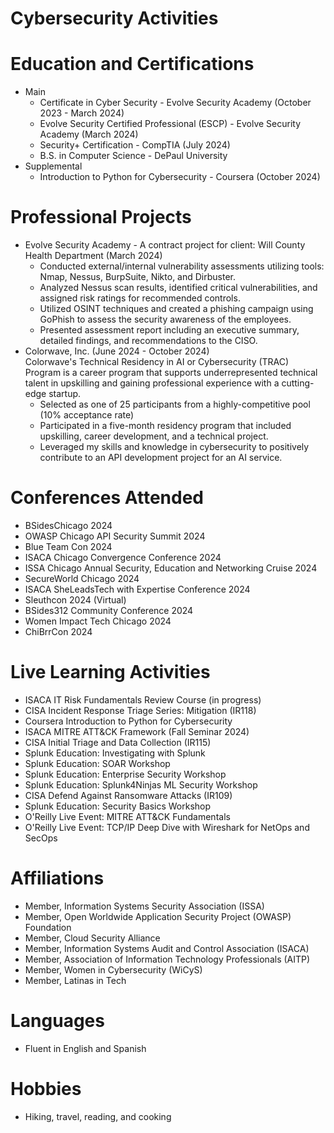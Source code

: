 # Cybersecurity Activities
# Education and Certifications
* Main
  - Certificate in Cyber Security - Evolve Security Academy (October 2023 - March 2024)
  - Evolve Security Certified Professional (ESCP) - Evolve Security Academy (March 2024)
  - Security+ Certification - CompTIA (July 2024)
  - B.S. in Computer Science - DePaul University
* Supplemental
  - Introduction to Python for Cybersecurity - Coursera (October 2024) 
# Professional Projects
* Evolve Security Academy - A contract project for client: Will County Health Department (March 2024)
  - Conducted external/internal vulnerability assessments utilizing tools: Nmap, Nessus, BurpSuite, Nikto, and Dirbuster.
  - Analyzed Nessus scan results, identified critical vulnerabilities, and assigned risk ratings for recommended controls.
  - Utilized OSINT techniques and created a phishing campaign using GoPhish to assess the security awareness of the employees.
  - Presented assessment report including an executive summary, detailed findings, and recommendations to the CISO.
* Colorwave, Inc. (June 2024 - October 2024)
  <br />Colorwave's Technical Residency in AI or Cybersecurity (TRAC) Program is a career program that supports underrepresented technical talent in upskilling and gaining professional experience with a cutting-edge startup.
  - Selected as one of 25 participants from a highly-competitive pool (10% acceptance rate)
  - Participated in a five-month residency program that included upskilling, career development, and a technical project.
  - Leveraged my skills and knowledge in cybersecurity to positively contribute to an API development project for an AI service. 
# Conferences Attended
- BSidesChicago 2024
- OWASP Chicago API Security Summit 2024
- Blue Team Con 2024
- ISACA Chicago Convergence Conference 2024
- ISSA Chicago Annual Security, Education and Networking Cruise 2024
- SecureWorld Chicago 2024
- ISACA SheLeadsTech with Expertise Conference 2024
- Sleuthcon 2024 (Virtual)
- BSides312 Community Conference 2024
- Women Impact Tech Chicago 2024
- ChiBrrCon 2024
# Live Learning Activities
- ISACA IT Risk Fundamentals Review Course (in progress)
- CISA Incident Response Triage Series: Mitigation (IR118)
- Coursera Introduction to Python for Cybersecurity
- ISACA MITRE ATT&CK Framework (Fall Seminar 2024)
- CISA Initial Triage and Data Collection (IR115)
- Splunk Education: Investigating with Splunk
- Splunk Education: SOAR Workshop
- Splunk Education: Enterprise Security Workshop
- Splunk Education: Splunk4Ninjas ML Security Workshop
- CISA Defend Against Ransomware Attacks (IR109)
- Splunk Education: Security Basics Workshop
- O'Reilly Live Event: MITRE ATT&CK Fundamentals
- O'Reilly Live Event: TCP/IP Deep Dive with Wireshark for NetOps and SecOps
# Affiliations
- Member, Information Systems Security Association (ISSA)
- Member, Open Worldwide Application Security Project (OWASP) Foundation
- Member, Cloud Security Alliance
- Member, Information Systems Audit and Control Association (ISACA)
- Member, Association of Information Technology Professionals (AITP)
- Member, Women in Cybersecurity (WiCyS)
- Member, Latinas in Tech 
# Languages
- Fluent in English and Spanish
# Hobbies
- Hiking, travel, reading, and cooking
